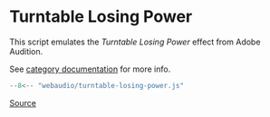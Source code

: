 # Turntable Losing Power

This script emulates the _Turntable Losing Power_ effect from Adobe Audition.

See [category documentation](README.md) for more info.

```js linenums="1" title="webaudio/turntable-losing-power.js"
--8<-- "webaudio/turntable-losing-power.js"
```

[Source][source]

[source]: https://github.com/Nerixyz/scripts/blob/main/scripts/webaudio/turntable-losing-power.js
